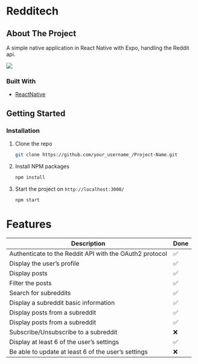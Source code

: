 # Redditech

## About The Project

A simple native application in React Native with Expo, handling the Reddit api.

![](redditech_video.gif)

### Built With

* [ReactNative](https://reactnative.dev/)

## Getting Started

### Installation

1. Clone the repo
   ```sh
   git clone https://github.com/your_username_/Project-Name.git
   ```
2. Install NPM packages
   ```sh
   npm install
   ```
3. Start the project on `http://localhost:3000/`
   ```sh
   npm start
   ```

# Features

| Description            | Done        |
| ---------------------- | ----------- |
| Authenticate to the Reddit API with the OAuth2 protocol   | ✅ |
| Display the user’s profile           |  ✅ |
| Display posts        |  ✅ |
| Filter the posts              |  ✅ |
| Search for subreddits            |  ✅ |
| Display a subreddit basic information            |  ✅ |
| Display posts from a subreddit         |  ✅ |
| Display posts from a subreddit         |  ✅ |
|Subscribe/Unsubscribe to a subreddit    | ❌ |
|Display at least 6 of the user’s settings | ✅ |
|Be able to update at least 6 of the user’s settings | ❌ |

